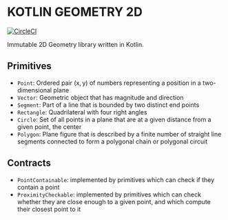 # KOTLIN GEOMETRY 2D

[![CircleCI](https://circleci.com/gh/angelsolaorbaiceta/geom2d/tree/master.svg?style=svg)](https://circleci.com/gh/angelsolaorbaiceta/geom2d/tree/master)

Immutable 2D Geometry library written in Kotlin.

## Primitives
- `Point`: Ordered pair (x, y) of numbers representing a position in a two-dimensional plane
- `Vector`: Geometric object that has magnitude and direction
- `Segment`: Part of a line that is bounded by two distinct end points
- `Rectangle`: Quadrilateral with four right angles
- `Circle`: Set of all points in a plane that are at a given distance from a given point, the center
- `Polygon`: Plane figure that is described by a finite number of straight line segments connected to form a polygonal chain or polygonal circuit

## Contracts
- `PointContainable`: implemented by primitives which can check if they contain a point
- `ProximityCheckable`: implemented by primitives which can check whether they are close enough to a given point, and which compute their closest point to it
